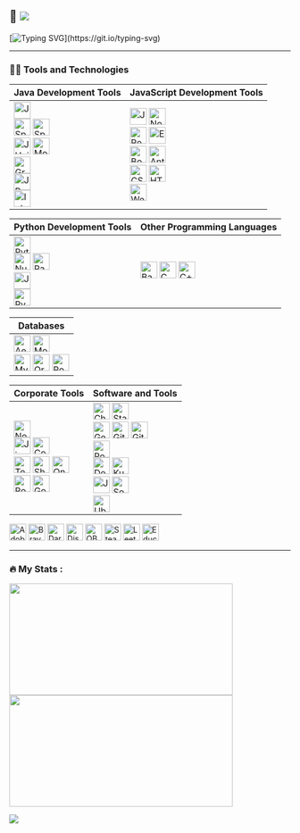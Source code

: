 ## 👋 ![](https://komarev.com/ghpvc/?username=MohammadShabib&label=PROFILE+VIEWS&color=green)
[![Typing SVG](https://readme-typing-svg.demolab.com?font=Fira+Code&size=50&pause=1000&random=false&width=435&height=100&lines=Hi!.....)](https://git.io/typing-svg)

---

### 👨‍💻 Tools and Technologies 

| Java Development Tools | JavaScript Development Tools |
|------------------------|------------------------------|
| <img alt="Java" src="https://custom-icon-badges.demolab.com/badge/Java-007396.svg?logo=java&logoColor=white" height="30"> <br> <img alt="Spring" src="https://img.shields.io/badge/Spring-6DB33F.svg?logo=spring&logoColor=white" height="30"> <img alt="Spring Boot" src="https://img.shields.io/badge/Spring Boot-6DB33F.svg?logo=springboot&logoColor=white" height="30"> <br> <img alt="JUnit" src="https://custom-icon-badges.demolab.com/badge/JUnit-F5F5F5.svg?logo=Junit" height="30"> <img alt="Mockito" src="https://custom-icon-badges.demolab.com/badge/Mockito-C6D9C9.svg?logo=mockito2" height="30"> <br> <img alt="Gradle" src="https://img.shields.io/badge/Gradle-02303A.svg?logo=gradle&logoColor=white" height="30"> <br> <img alt="JProfiler" src="https://custom-icon-badges.demolab.com/badge/JProfiler-0993E2.svg?logo=jprofiler" height="30"> <br> <img alt="IntelliJ" src="https://img.shields.io/badge/IntelliJ-000000.svg?logo=intellijidea&logoColor=white" height="30"> | <img alt="JavaScript" src="https://img.shields.io/badge/JavaScript-F7DF1E.svg?logo=javascript&logoColor=black" height="30"> <img alt="Node.js" src="https://img.shields.io/badge/Node.js-43853D.svg?logo=node.js&logoColor=white" height="30"> <br> <img alt="React" src="https://img.shields.io/badge/React-20232a.svg?logo=react&logoColor=%2361DAFB" height="30"> <img alt="Express.js" src="https://img.shields.io/badge/Express.js-404d59.svg?logo=express&logoColor=white" height="30"> <br> <img alt="Bootstrap" src="https://img.shields.io/badge/Bootstrap-7952B3.svg?logo=bootstrap&logoColor=white" height="30"> <img alt="Ant Design" src="https://img.shields.io/badge/Ant Design-0170FE.svg?logo=antdesign&logoColor=white" height="30"> <br> <img alt="CSS" src="https://img.shields.io/badge/CSS-1572B6.svg?logo=css3&logoColor=white" height="30"> <img alt="HTML" src="https://img.shields.io/badge/HTML-E34F26.svg?logo=html5&logoColor=white" height="30"> <br> <img alt="WebStorm" src="https://img.shields.io/badge/WebStorm-000000.svg?logo=webstorm&logoColor=white" height="30"> |

| ‍Python Development Tools    | Other Programming Languages |
|--------------------|---------------|
| <img alt="Python" src="https://img.shields.io/badge/Python-14354C.svg?logo=python&logoColor=white" height="30"> <br> <img alt="NumPy" src="https://img.shields.io/badge/Numpy-013243.svg?logo=numpy&logoColor=white" height="30"> <img alt="Pandas" src="https://img.shields.io/badge/Pandas-150458.svg?logo=pandas&logoColor=white" height="30"> <br> <img alt="Jupyter" src="https://img.shields.io/badge/Jupyter-F37626.svg?logo=Jupyter&logoColor=white" height="30"> <br> <img alt="PyCharm" src ="https://img.shields.io/badge/PyCharm-000000.svg?logo=pycharm&logoColor=white" height="30"> | <img alt="Bash" src="https://img.shields.io/badge/Bash-121011.svg?logo=gnu-bash&logoColor=white" height="30"> <img alt="C" src="https://custom-icon-badges.demolab.com/badge/C-03599C.svg?logo=c-in-hexagon&logoColor=white" height="30"> <img alt="C++" src="https://custom-icon-badges.demolab.com/badge/C++-9C033A.svg?logo=cpp2&logoColor=white" height="30">  |

| Databases|
|-----------|
| <img alt="Aerospike" src ="https://img.shields.io/badge/Aerospike-C22127.svg?logo=aerospike&logoColor=white" height="30"> <img alt="MongoDB" src ="https://img.shields.io/badge/MongoDB-4ea94b.svg?logo=mongodb&logoColor=white" height="30"> <br> <img alt="MySQL" src="https://img.shields.io/badge/MySQL-00f.svg?logo=mysql&logoColor=white" height="30"> <img alt="Oracle" src ="https://img.shields.io/badge/Oracle-F00000.svg?logo=oracle&logoColor=white" height="30"> <img alt="PostgreSQL" src ="https://img.shields.io/badge/PostgreSQL-316192.svg?logo=postgresql&logoColor=white" height="30"> |

| Corporate Tools |  Software and Tools |
|----------|---------|
| <img alt="Nokia" src="https://img.shields.io/badge/Nokia-005AFF.svg?logo=Nokia&logoColor=white" height="30"> <br> <img alt="Jira" src="https://img.shields.io/badge/Jira-0052CC.svg?logo=jira&logoColor=white" height="30"> <img alt="Confluence" src="https://img.shields.io/badge/Confluence-172B4D.svg?logo=confluence&logoColor=white" height="30"> <br> <img alt="Teams" src="https://img.shields.io/badge/Teams-6264A7.svg?logo=microsoftteams&logoColor=white" height="30"> <img alt="SharePoint" src="https://img.shields.io/badge/SharePoint-0078D4.svg?logo=microsoftsharepoint&logoColor=white" height="30"> <img alt="OneDrive" src="https://img.shields.io/badge/OneDrive-0078D4.svg?logo=microsoftonedrive&logoColor=white" height="30"> <br> <img alt="PowerPoint" src="https://img.shields.io/badge/PowerPoint-B7472A.svg?logo=microsoftpowerpoint&logoColor=white" height="30"> <img alt="Google Sheets" src="https://img.shields.io/badge/Sheets-34A853.svg?logo=google%20sheets&logoColor=white" height="30"> | <img alt="ChatGPT" src="https://custom-icon-badges.demolab.com/badge/ChatGPT-343541.svg?logo=chatgpt" height="30"> <img alt="Stack Overflow" src="https://img.shields.io/badge/-Stack%20Overflow-FE7A16?logo=stack-overflow&logoColor=white" height="30"> <br> <img alt="Gerrit" src="https://custom-icon-badges.demolab.com/badge/Gerrit-FFF7D4.svg?logo=gerrit2" height="30"> <img alt="Git" src="https://img.shields.io/badge/Git-F05033.svg?logo=git&logoColor=white" height="30"> <img alt="GitHub" src="https://img.shields.io/badge/GitHub-181717.svg?logo=github&logoColor=white" height="30"> <br> <img alt="Postman" src="https://img.shields.io/badge/Postman-FF6C37?logo=postman&logoColor=white" height="30"> <br> <img alt="Docker" src="https://img.shields.io/badge/Docker-2496ED.svg?logo=docker&logoColor=white" height="30"> <img alt="Kubernetes" src="https://img.shields.io/badge/Kubernetes-326CE5.svg?logo=Kubernetes&logoColor=white" height="30"> <br> <img alt="Jenkins" src="https://img.shields.io/badge/Jenkins-D24939.svg?logo=jenkins&logoColor=white" height="30"> <img alt="SonarQube" src="https://img.shields.io/badge/SonarQube-4E9BCD.svg?logo=sonarqube&logoColor=white" height="30"> <br> <img alt="Ubuntu" src="https://img.shields.io/badge/Ubuntu-E95420.svg?logo=Ubuntu&logoColor=white" height="30"> |


<p>
<img alt="Adobe" src="https://img.shields.io/badge/Adobe-FF0000.svg?logo=adobe&logoColor=white" height="30">
<img alt="Brave" src="https://img.shields.io/badge/-Brave-FB542B?logo=brave&logoColor=white" height="30">
<img alt="Dark Reader" src="https://img.shields.io/badge/-Dark%20Reader-141E24?logo=dark-reader&logoColor=white" height="30">
<img alt="Discord" src="https://img.shields.io/badge/-Discord-5865F2.svg?logo=discord&logoColor=white" height="30">  
<img alt="OBS Studio" src="https://img.shields.io/badge/-OBS-302E31?logo=obs-studio&logoColor=white" height="30">     
<img alt="Steam" src ="https://img.shields.io/badge/Steam-000000.svg?logo=steam&logoColor=white" height="30">       
<img alt="LeetCode" src="https://img.shields.io/badge/LeetCode-FFA116.svg?logo=leetcode&logoColor=white" height="30"> 
<img alt="Educative" src="https://img.shields.io/badge/Educative-4951F5.svg?logo=Educative&logoColor=white" height="30"> 
</p>

---

### 🔥  My Stats :
<p>
  <img src="https://streak-stats.demolab.com?user=MohammadShabib&theme=dark&card_width=400&background=141321" width="400" height="200" />
  <img src="https://github-readme-stats.vercel.app/api/top-langs/?username=MohammadShabib&hide=Jupyter%20Notebook,Yacc,HTML&langs_count=6&layout=compact&theme=radical" width="400" height="200" />
</p>
<p>
  <img src="https://github-readme-activity-graph.vercel.app/graph?username=MohammadShabib&theme=react-dark" />
</p>



